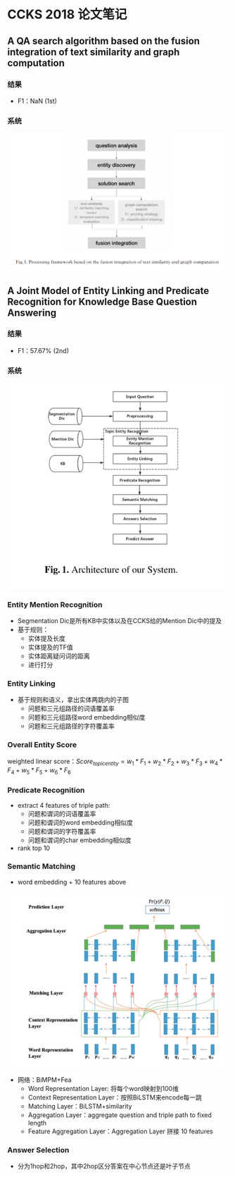 # CCKS 2018 论文笔记

## A QA search algorithm based on the fusion integration of text similarity and graph computation
### 结果

+ F1：NaN (1st)

### 系统

![1587283455669](pictures/1587283455669.png)





## A Joint Model of Entity Linking and Predicate Recognition for Knowledge Base Question Answering

### 结果

- F1：57.67% (2nd)

### 系统

![1587280336078](pictures/1587280336078.png)

### Entity Mention Recognition

+ Segmentation Dic是所有KB中实体以及在CCKS给的Mention Dic中的提及
+ 基于规则：
  + 实体提及长度
  + 实体提及的TF值
  + 实体距离疑问词的距离
  + 进行打分

### Entity Linking

+ 基于规则和语义，拿出实体两跳内的子图
  + 问题和三元组路径的词语覆盖率
  + 问题和三元组路径word embedding相似度
  + 问题和三元组路径的字符覆盖率

### Overall Entity Score

weighted linear score：$Score_{topicentity}=w_1*F_1+w_2*F_2+w_3*F_3+w_4*F_4+w_5*F_5+w_6*F_6$

### Predicate Recognition

+ extract 4 features of triple path:
  + 问题和谓词的词语覆盖率
  + 问题和谓词的word embedding相似度
  + 问题和谓词的字符覆盖率
  + 问题和谓词的char embedding相似度
+ rank top 10

### Semantic Matching

+ word embedding + 10 features above

![1587281670040](pictures/1587281670040.png)

+ 网络：BiMPM+Fea
  + Word Representation Layer: 将每个word映射到100维
  + Context Representation Layer：按照BiLSTM来encode每一跳
  + Matching Layer：BiLSTM+similarity
  + Aggregation Layer：aggregate question and triple path to fixed length
  + Feature Aggregation Layer：Aggregation Layer 拼接 10 features

### Answer Selection

+ 分为1hop和2hop，其中2hop区分答案在中心节点还是叶子节点